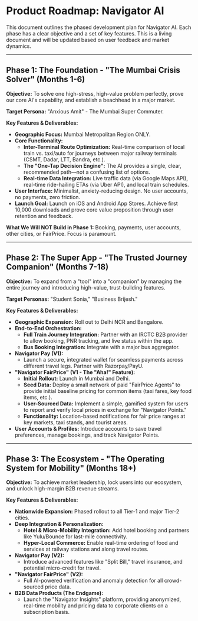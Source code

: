# Product Roadmap: Navigator AI

This document outlines the phased development plan for Navigator AI. Each phase has a clear objective and a set of key features. This is a living document and will be updated based on user feedback and market dynamics.

---

## Phase 1: The Foundation - "The Mumbai Crisis Solver" (Months 1-6)

**Objective:** To solve one high-stress, high-value problem perfectly, prove our core AI's capability, and establish a beachhead in a major market.

**Target Persona:** "Anxious Amit" - The Mumbai Super Commuter.

**Key Features & Deliverables:**

*   **Geographic Focus:** Mumbai Metropolitan Region ONLY.
*   **Core Functionality:**
    *   **Inter-Terminal Route Optimization:** Real-time comparison of local train vs. taxi/auto for journeys between major railway terminals (CSMT, Dadar, LTT, Bandra, etc.).
    *   **The "One-Tap Decision Engine":** The AI provides a single, clear, recommended path—not a confusing list of options.
    *   **Real-time Data Integration:** Live traffic data (via Google Maps API), real-time ride-hailing ETAs (via Uber API), and local train schedules.
*   **User Interface:** Minimalist, anxiety-reducing design. No user accounts, no payments, zero friction.
*   **Launch Goal:** Launch on iOS and Android App Stores. Achieve first 10,000 downloads and prove core value proposition through user retention and feedback.

**What We Will NOT Build in Phase 1:** Booking, payments, user accounts, other cities, or FairPrice. Focus is paramount.

---

## Phase 2: The Super App - "The Trusted Journey Companion" (Months 7-18)

**Objective:** To expand from a "tool" into a "companion" by managing the entire journey and introducing high-value, trust-building features.

**Target Personas:** "Student Sonia," "Business Brijesh."

**Key Features & Deliverables:**

*   **Geographic Expansion:** Roll out to Delhi NCR and Bangalore.
*   **End-to-End Orchestration:**
    *   **Full Train Journey Integration:** Partner with an IRCTC B2B provider to allow booking, PNR tracking, and live status within the app.
    *   **Bus Booking Integration:** Integrate with a major bus aggregator.
*   **Navigator Pay (V1):**
    *   Launch a secure, integrated wallet for seamless payments across different travel legs. Partner with Razorpay/PayU.
*   **"Navigator FairPrice" (V1 - The "Aha!" Feature):**
    *   **Initial Rollout:** Launch in Mumbai and Delhi.
    *   **Seed Data:** Deploy a small network of paid "FairPrice Agents" to provide initial baseline pricing for common items (taxi fares, key food items, etc.).
    *   **User-Sourced Data:** Implement a simple, gamified system for users to report and verify local prices in exchange for "Navigator Points."
    *   **Functionality:** Location-based notifications for fair price ranges at key markets, taxi stands, and tourist areas.
*   **User Accounts & Profiles:** Introduce accounts to save travel preferences, manage bookings, and track Navigator Points.

---

## Phase 3: The Ecosystem - "The Operating System for Mobility" (Months 18+)

**Objective:** To achieve market leadership, lock users into our ecosystem, and unlock high-margin B2B revenue streams.

**Key Features & Deliverables:**

*   **Nationwide Expansion:** Phased rollout to all Tier-1 and major Tier-2 cities.
*   **Deep Integration & Personalization:**
    *   **Hotel & Micro-Mobility Integration:** Add hotel booking and partners like Yulu/Bounce for last-mile connectivity.
    *   **Hyper-Local Commerce:** Enable real-time ordering of food and services at railway stations and along travel routes.
*   **Navigator Pay (V2):**
    *   Introduce advanced features like "Split Bill," travel insurance, and potential micro-credit for travel.
*   **"Navigator FairPrice" (V2):**
    *   Full AI-powered verification and anomaly detection for all crowd-sourced price data.
*   **B2B Data Products (The Endgame):**
    *   Launch the "Navigator Insights" platform, providing anonymized, real-time mobility and pricing data to corporate clients on a subscription basis.
